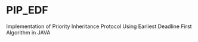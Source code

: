 # PIP_EDF
Implementation of Priority Inheritance Protocol Using Earliest Deadline First Algorithm in JAVA
